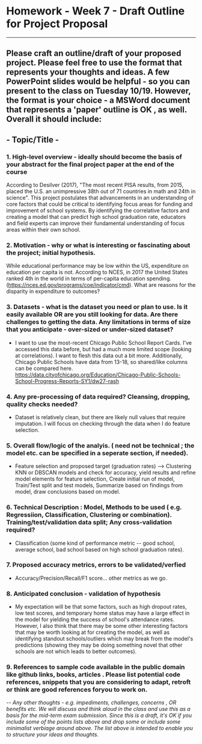 # Homework - Week 7 - Draft Outline for Project Proposal #
---
Please craft an outline/draft of your proposed project. Please feel free to use the format that represents your thoughts and ideas.
A few PowerPoint slides would be helpful - so you can present to the class on Tuesday 10/19. 
However, the format is your choice - a MSWord document that represents a 'paper' outline is OK , as well. Overall it should include:
---
## - Topic/Title - 
### 1. High-level overview - ideally should become the basis of your abstract for the final project paper at the end of the course
According to Desilver (2017), "The most recent PISA results, from 2015, placed the U.S. an unimpressive 38th out of 71 countries in math and 24th in science". 
This project postulates that advancements in an understanding of core factors that could be critical to identifying focus areas for funding and improvement of school systems. By identifying the correlative factors and creating a model that can predict high school graduation rate, educators and field experts can improve their fundamental understanding of focus areas within their own school.

### 2. Motivation - why or what is interesting or fascinating about the project; initial hypothesis.
While educational performance may be low within the US, expenditure on education per capita is not. According to NCES, in 2017 the United States ranked 4th in the world in terms of per-capita education spending. (https://nces.ed.gov/programs/coe/indicator/cmd). What are reasons for the disparity in expenditure to outcomes?

### 3. Datasets - what is the dataset you need or plan to use. Is it easily available OR are you still looking for data. Are there challenges to getting the data. Any limitations in terms of size that you anticipate - over-sized or under-sized dataset? 

- I want to use the most-recent Chicago Public School Report Cards. I've accessed this data before, but had a much more limited scope (looking at correlations). I want to flesh this data out a bit more. Additionally, Chicago Public Schools have data from 13-18, so shared/like columns can be compared here.
https://data.cityofchicago.org/Education/Chicago-Public-Schools-School-Progress-Reports-SY1/dw27-rash

### 4. Any pre-processing of data required? Cleansing, dropping, quality checks needed?
- Dataset is relatively clean, but there are likely null values that require imputation. I will focus on checking through the data when I do feature selection.

### 5. Overall flow/logic of the analyis. ( need not be technical ; the model etc. can be specified in a seperate section, if needed).
- Feature selection and proposed target (graduation rates) --> Clustering KNN or DBSCAN models and check for accuracy, yield results and refine model elements for feature selection, Create initial run of model, Train/Test split and test models, Summarize based on findings from model, draw conclusions based on model. 

### 6. Technical Description : Model, Methods to be used ( e.g. Regressiion, Classification, Clustering or combination). Training/test/validation data split; Any cross-validation required? 
- Classification (some kind of performance metric -- good school, average school, bad school based on high school graduation rates).

### 7. Proposed accuracy metrics, errors to be validated/verfied
- Accuracy/Precision/Recall/F1 score... other metrics as we go.

### 8. Anticipated conclusion - validation of hypothesis
- My expectation will be that some factors, such as high dropout rates, low test scores, and temporary home status may have a large effect in the model for yielding the success of school's attendance rates. However, I also think that there may be some other interesting factors that may be worth looking at for creating the model, as well as identifying standout schools/outliers which may break from the model's predictions (showing they may be doing something novel that other schools are not which leads to better outcomes). 

### 9. References to sample code available in the public domain like github links, books, articles . Please list potential code references, snippets that you are considering to adapt, retroft or think are good references foryou to work on.

--
*Any other thoughts - e.g. impediments, challenges, concerns , OR benefits etc. 
We will discuss and think aloud in the class and use this as a basis for the mid-term exam submission. Since this is a draft, it's OK if you include some of the points lists above and drop some or include some minimalist verbiage around above. The list above is intended to enable you to structure your ideas and thoughts.*
